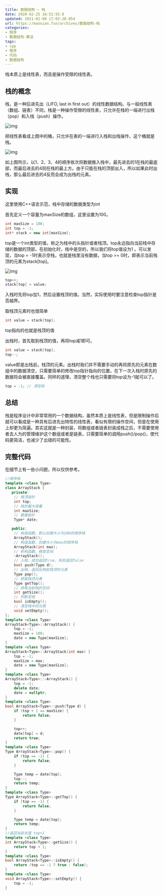 ```yaml
---
title: 数据结构 – 栈
date: 2020-02-25 16:51:55.0
updated: 2021-01-08 17:03:20.054
url: https://maoxian.fun/archives/数据结构-栈
categories: 
- 程序
- 数据结构-算法
tags: 
- cpp
- 程序
- 代码
- 数据结构
---
```


栈本质上是线性表，而且是操作受限的线性表。

## 栈的概念

栈，是一种后进先出（LIFO, last in first out）的线性数据结构。与一般线性表（数组、链表）不同，栈是一种操作受限的线性表，只允许在栈的一端进行出栈（pop）和入栈（push）操作。

![img](https://img-maoxian-fun.oss-cn-hangzhou.aliyuncs.com/MxBlogImg/48e758395b3246ce9032c9bb63a6ec99-0737d7-1610094343.jpeg?x-oss-process=style/mxcompress)

把线性表看成上图中的桶，只允许在表的一端进行入栈和出栈操作，这个桶就是栈。

![img](https://img-maoxian-fun.oss-cn-hangzhou.aliyuncs.com/MxBlogImg/48e758395b3246ce9032c9bb63a6ec99-0737d7-1610094343.jpeg?x-oss-process=style/mxcompress)

如上图所示，以1、2、3、4的顺序依次将数据推入栈中，最先进去的1在栈的最底部，而最后进去的4则在栈的最上方。由于只能在栈的顶部出入，所以如果此时出栈，那么最后进去的4反而会成为出栈的元素。

## 实现

这里使用C++语言示范，栈中存储的数据类型为int

首先定义一个容量为maxSize的数组，这里设置为100。

```c++
int maxSize = 100;
int top = -1;
int* stack = new int[maxSize];
```

top是一个int类型的值，称之为栈中的头指针或者栈顶。top永远指向当前栈中存储的数据的顶部，在初始化时，栈中是空的，所以我们将top值设为1 。可以发现，当top = -1时表示空栈，也就是栈里没有数据，当top >= 0时，即表示当前栈顶的元素为stack[top]。

![img](https://img-maoxian-fun.oss-cn-hangzhou.aliyuncs.com/MxBlogImg/747f75b76bb2b72be3e5413826fd1c3c-c86e9a-1610094817.jpeg?x-oss-process=style/mxcompress)

```c++
top++;
stack[top] = value;
```

入栈时先将top加1，然后设置栈顶的值。当然，实际使用时要注意检查top指针是否越界。

取栈顶元素时也很简单

```c++
int value = stack[top];
```

top指向的也就是栈顶的值

出栈时，首先取到栈顶的值，再将top减1即可。

```c++
int value = stack[top];
top--;
```

value即是出栈前，栈顶的元素。出栈时我们并不需要手动的再将原先的元素在数组中的数据清空，只需要简单的修改top指针指向的位置，在下一次入栈时原先的数据将会被直接覆盖。同样的道理，清空整个栈也只需要将top设为-1就可以了。

```c++
top = -1; // 清空栈
```

## 总结

栈是程序设计中非常常用的一个数据结构，虽然本质上是线性表，但是限制操作后就可以看成是一种具有后进先出特性的线性表，看似有限的操作空间，但是在使用上却更为简遍。其实这就是一种封装，将数组或者链表封装成栈之后，不需要使用者去人为的管理维护这个数组或者是链表，只需要简单的调用push()/pop()，使代码更简洁，也减少了出错的可能性。

## 完整代码

在细节上有一些小问题，所以仅供参考。

```c++
//顺序栈
template <class Type>
class ArrayStack {
   private:
    // 栈顶指针
    int top;
    // 栈的最大容量
    int maxSize;
    // 数据指针
    Type* date;

   public:
    // 构造函数，默认创建大小为100的顺序栈
    ArrayStack();
    // 构造函数，创建大小为max的顺序栈
    ArrayStack(int max);
    // 析构函数，释放空间
    ~ArrayStack();
    // 入栈，成功返回true，失败返回false
    bool push(Type d);
    // 出栈，返回出栈前栈顶的元素
    Type pop();
    // 获取栈顶元素
    Type getTop();
    // 获取当前栈的空间
    int getSize();
    // 判断空栈
    bool isEmpty();
    // 清空栈中的元素
    void setEmpty();
};
template <class Type>
ArrayStack<Type>::ArrayStack() {
    top = -1;
    maxSize = 100;
    date = new Type[maxSize];
}
template <class Type>
ArrayStack<Type>::ArrayStack(int max) {
    top = -1;
    maxSize = max;
    date = new Type[maxSize];
}
template <class Type>
ArrayStack<Type>::~ArrayStack() {
    top = -1;
    delete date;
    date = nullptr;
}
template <class Type>
bool ArrayStack<Type>::push(Type d) {
    if (top + 1 == maxSize) {
        return false;
    }

    top++;
    date[top] = d;
    return true;
}
template <class Type>
Type ArrayStack<Type>::pop() {
    if (top == -1) {
        return false;
    }

    Type temp = date[top];
    top--;
    return temp;
}
template <class Type>
Type ArrayStack<Type>::getTop() {
    if (top == -1) {
        return false;
    }

    Type temp = date[top];
    return temp;
}
//返回当前长度 top+1
template <class Type>
int ArrayStack<Type>::getSize() {
    return top + 1;
}
template <class Type>
bool ArrayStack<Type>::isEmpty() {
    return (top == -1 ? true : false);
}
template <class Type>
void ArrayStack<Type>::setEmpty() {
    top = -1;
}
```